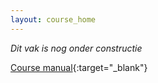 ```yaml
---
layout: course_home
---
```

_Dit vak is nog onder constructie_

[Course manual](https://drive.google.com/file/d/13NURsvPLv-66VJ418IzKLH8GTk4qcMRx/view?usp=sharing){:target="_blank"}
